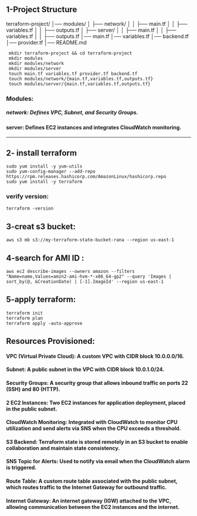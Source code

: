 ## 1-Project Structure
terraform-project/
│── modules/
│   ├── network/
│   │   ├── main.tf
│   │   ├── variables.tf
│   │   ├── outputs.tf
│   ├── server/
│   │   ├── main.tf
│   │   ├── variables.tf
│   │   ├── outputs.tf
│── main.tf
│── variables.tf
│── backend.tf
│── provider.tf
│── README.md
```
 mkdir terraform-project && cd terraform-project
 mkdir modules
 mkdir modules/network
 mkdir modules/server
 touch main.tf variables.tf provider.tf backend.tf 
 touch modules/network/{main.tf,variables.tf,outputs.tf}
 touch modules/server/{main.tf,variables.tf,outputs.tf}
```
### Modules:
##### network: Defines VPC, Subnet, and Security Groups.
#### server: Defines EC2 instances and integrates CloudWatch monitoring.

---
## 2- install terraform
```
sudo yum install -y yum-utils
sudo yum-config-manager --add-repo https://rpm.releases.hashicorp.com/AmazonLinux/hashicorp.repo
sudo yum install -y terraform
```
### verify version:
```
terraform -version
```
## 3-creat s3 bucket:
```
aws s3 mb s3://my-terraform-state-bucket-rana --region us-east-1
```
## 4-search for AMI ID :
```
aws ec2 describe-images --owners amazon --filters "Name=name,Values=amzn2-ami-hvm-*-x86_64-gp2" --query 'Images | sort_by(@, &CreationDate) | [-1].ImageId' --region us-east-1
```
## 5-apply terraform:
```
terraform init
terraform plan
terraform apply -auto-approve
```
## Resources Provisioned:
#### VPC (Virtual Private Cloud): A custom VPC with CIDR block 10.0.0.0/16.
#### Subnet: A public subnet in the VPC with CIDR block 10.0.1.0/24.
#### Security Groups: A security group that allows inbound traffic on ports 22 (SSH) and 80 (HTTP).
#### 2 EC2 Instances: Two EC2 instances for application deployment, placed in the public subnet.
#### CloudWatch Monitoring: Integrated with CloudWatch to monitor CPU utilization and send alerts via SNS when the CPU exceeds a threshold.
#### S3 Backend: Terraform state is stored remotely in an S3 bucket to enable collaboration and maintain state consistency.
#### SNS Topic for Alerts: Used to notify via email when the CloudWatch alarm is triggered.
#### Route Table: A custom route table associated with the public subnet, which routes traffic to the Internet Gateway for outbound traffic.
#### Internet Gateway: An internet gateway (IGW) attached to the VPC, allowing communication between the EC2 instances and the internet.




